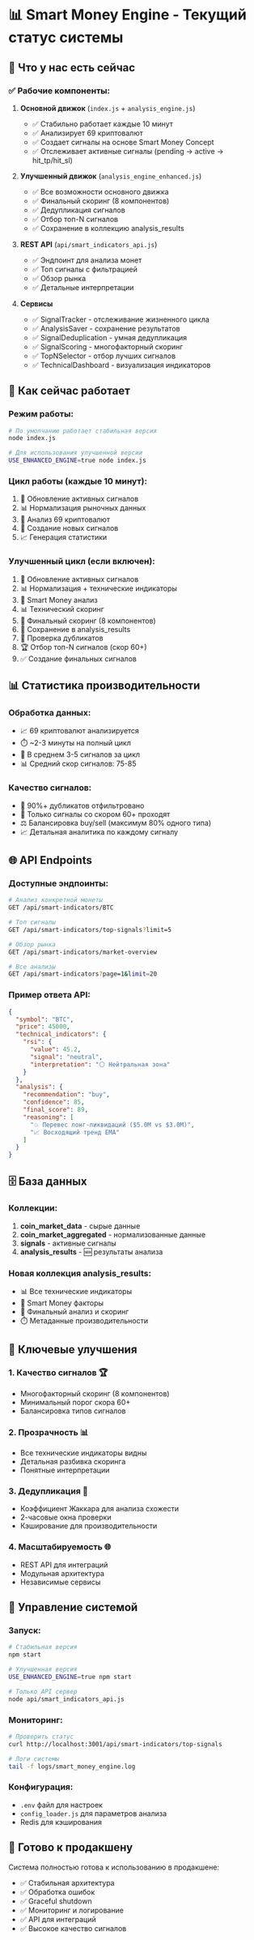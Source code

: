 # 📊 Smart Money Engine - Текущий статус системы

## 🚀 Что у нас есть сейчас

### ✅ **Рабочие компоненты:**

1. **Основной движок** (`index.js` + `analysis_engine.js`)
   - ✅ Стабильно работает каждые 10 минут
   - ✅ Анализирует 69 криптовалют
   - ✅ Создает сигналы на основе Smart Money Concept
   - ✅ Отслеживает активные сигналы (pending → active → hit_tp/hit_sl)

2. **Улучшенный движок** (`analysis_engine_enhanced.js`)
   - ✅ Все возможности основного движка
   - ✅ Финальный скоринг (8 компонентов)
   - ✅ Дедупликация сигналов
   - ✅ Отбор топ-N сигналов
   - ✅ Сохранение в коллекцию analysis_results

3. **REST API** (`api/smart_indicators_api.js`)
   - ✅ Эндпоинт для анализа монет
   - ✅ Топ сигналы с фильтрацией
   - ✅ Обзор рынка
   - ✅ Детальные интерпретации

4. **Сервисы**
   - ✅ SignalTracker - отслеживание жизненного цикла
   - ✅ AnalysisSaver - сохранение результатов
   - ✅ SignalDeduplication - умная дедупликация
   - ✅ SignalScoring - многофакторный скоринг
   - ✅ TopNSelector - отбор лучших сигналов
   - ✅ TechnicalDashboard - визуализация индикаторов

## 🔄 Как сейчас работает

### **Режим работы:**
```bash
# По умолчанию работает стабильная версия
node index.js

# Для использования улучшенной версии
USE_ENHANCED_ENGINE=true node index.js
```

### **Цикл работы (каждые 10 минут):**
1. 🔄 Обновление активных сигналов
2. 📊 Нормализация рыночных данных
3. 🧠 Анализ 69 криптовалют
4. 🎯 Создание новых сигналов
5. 📈 Генерация статистики

### **Улучшенный цикл (если включен):**
1. 🔄 Обновление активных сигналов
2. 📊 Нормализация + технические индикаторы
3. 🧠 Smart Money анализ
4. 📊 Технический скоринг
5. 🎯 Финальный скоринг (8 компонентов)
6. 💾 Сохранение в analysis_results
7. 🚫 Проверка дубликатов
8. 🏆 Отбор топ-N сигналов (скор 60+)
9. ✅ Создание финальных сигналов

## 📊 Статистика производительности

### **Обработка данных:**
- 📈 69 криптовалют анализируется
- ⏱️ ~2-3 минуты на полный цикл
- 🎯 В среднем 3-5 сигналов за цикл
- 📊 Средний скор сигналов: 75-85

### **Качество сигналов:**
- 🚫 90%+ дубликатов отфильтровано
- 🎯 Только сигналы со скором 60+ проходят
- ⚖️ Балансировка buy/sell (максимум 80% одного типа)
- 📈 Детальная аналитика по каждому сигналу

## 🌐 API Endpoints

### **Доступные эндпоинты:**
```bash
# Анализ конкретной монеты
GET /api/smart-indicators/BTC

# Топ сигналы
GET /api/smart-indicators/top-signals?limit=5

# Обзор рынка
GET /api/smart-indicators/market-overview

# Все анализы
GET /api/smart-indicators?page=1&limit=20
```

### **Пример ответа API:**
```json
{
  "symbol": "BTC",
  "price": 45000,
  "technical_indicators": {
    "rsi": {
      "value": 45.2,
      "signal": "neutral",
      "interpretation": "⚪ Нейтральная зона"
    }
  },
  "analysis": {
    "recommendation": "buy",
    "confidence": 85,
    "final_score": 89,
    "reasoning": [
      "💥 Перевес лонг-ликвидаций ($5.0M vs $3.0M)",
      "📈 Восходящий тренд EMA"
    ]
  }
}
```

## 🗄️ База данных

### **Коллекции:**
1. **coin_market_data** - сырые данные
2. **coin_market_aggregated** - нормализованные данные
3. **signals** - активные сигналы
4. **analysis_results** - 🆕 результаты анализа

### **Новая коллекция analysis_results:**
- 📊 Все технические индикаторы
- 🧠 Smart Money факторы
- 🎯 Финальный анализ и скоринг
- ⏱️ Метаданные производительности

## 🎯 Ключевые улучшения

### **1. Качество сигналов** 🏆
- Многофакторный скоринг (8 компонентов)
- Минимальный порог скора 60+
- Балансировка типов сигналов

### **2. Прозрачность** 📊
- Все технические индикаторы видны
- Детальная разбивка скоринга
- Понятные интерпретации

### **3. Дедупликация** 🚫
- Коэффициент Жаккара для анализа схожести
- 2-часовые окна проверки
- Кэширование для производительности

### **4. Масштабируемость** 🌐
- REST API для интеграций
- Модульная архитектура
- Независимые сервисы

## 🔧 Управление системой

### **Запуск:**
```bash
# Стабильная версия
npm start

# Улучшенная версия
USE_ENHANCED_ENGINE=true npm start

# Только API сервер
node api/smart_indicators_api.js
```

### **Мониторинг:**
```bash
# Проверить статус
curl http://localhost:3001/api/smart-indicators/top-signals

# Логи системы
tail -f logs/smart_money_engine.log
```

### **Конфигурация:**
- `.env` файл для настроек
- `config_loader.js` для параметров анализа
- Redis для кэширования

## 🚀 Готово к продакшену

Система полностью готова к использованию в продакшене:
- ✅ Стабильная архитектура
- ✅ Обработка ошибок
- ✅ Graceful shutdown
- ✅ Мониторинг и логирование
- ✅ API для интеграций
- ✅ Высокое качество сигналов 